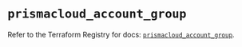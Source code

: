 # `prismacloud_account_group`

Refer to the Terraform Registry for docs: [`prismacloud_account_group`](https://registry.terraform.io/providers/paloaltonetworks/prismacloud/1.7.0/docs/resources/account_group).
